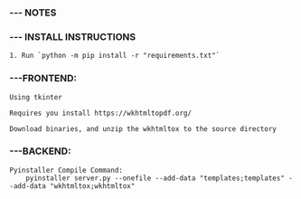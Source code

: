 
### --- NOTES

### --- INSTALL INSTRUCTIONS

    1. Run `python -m pip install -r "requirements.txt"`

### ---FRONTEND:

    Using tkinter

    Requires you install https://wkhtmltopdf.org/

    Download binaries, and unzip the wkhtmltox to the source directory

### ---BACKEND:

    Pyinstaller Compile Command: 
        pyinstaller server.py --onefile --add-data "templates;templates" --add-data "wkhtmltox;wkhtmltox" 